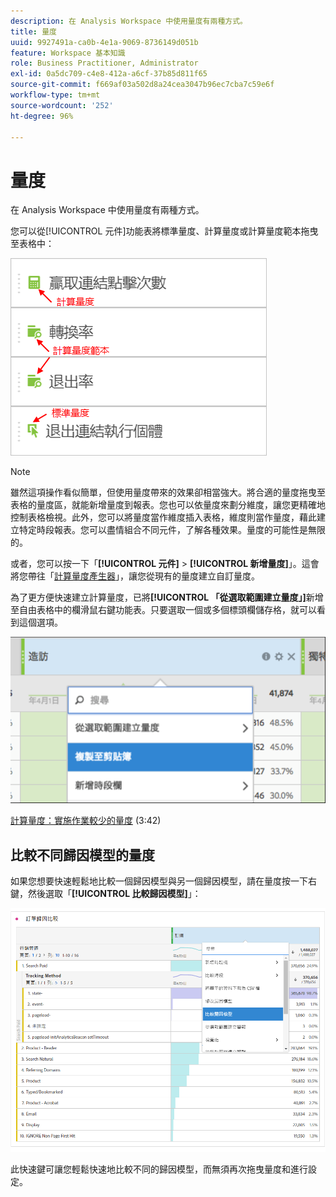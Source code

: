 ```yaml
---
description: 在 Analysis Workspace 中使用量度有兩種方式。
title: 量度
uuid: 9927491a-ca0b-4e1a-9069-8736149d051b
feature: Workspace 基本知識
role: Business Practitioner, Administrator
exl-id: 0a5dc709-c4e8-412a-a6cf-37b85d811f65
source-git-commit: f669af03a502d8a24cea3047b96ec7cba7c59e6f
workflow-type: tm+mt
source-wordcount: '252'
ht-degree: 96%

---
```


# 量度

在 Analysis Workspace 中使用量度有兩種方式。

您可以從[!UICONTROL 元件]功能表將標準量度、計算量度或計算量度範本拖曳至表格中：

![](assets/metrics_icons.png)

>[!NOTE]
>
> 雖然這項操作看似簡單，但使用量度帶來的效果卻相當強大。將合適的量度拖曳至表格的量度區，就能新增量度到報表。您也可以依量度來劃分維度，讓您更精確地控制表格檢視。此外，您可以將量度當作維度插入表格，維度則當作量度，藉此建立特定時段報表。您可以盡情組合不同元件，了解各種效果。量度的可能性是無限的。

或者，您可以按一下「**[!UICONTROL 元件]** > **[!UICONTROL 新增量度]**」。這會將您帶往「[計算量度產生器](/help/components/c-calcmetrics/cm-overview.md)」，讓您從現有的量度建立自訂量度。

為了更方便快速建立計算量度，已將&#x200B;**[!UICONTROL 「從選取範圍建立量度」]**&#x200B;新增至自由表格中的欄滑鼠右鍵功能表。只要選取一個或多個標頭欄儲存格，就可以看到這個選項。

![](assets/calc_metrics.png)

[計算量度：實施作業較少的量度](https://experienceleague.adobe.com/docs/analytics-learn/tutorials/components/calculated-metrics/calculated-metrics-implementationless-metrics.html) (3:42)

## 比較不同歸因模型的量度

如果您想要快速輕鬆地比較一個歸因模型與另一個歸因模型，請在量度按一下右鍵，然後選取「**[!UICONTROL 比較歸因模型]**」：

![比較歸因](assets/compare-attribution.png)

此快速鍵可讓您輕鬆快速地比較不同的歸因模型，而無須再次拖曳量度和進行設定。
